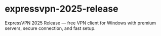 # expressvpn-2025-release
ExpressVPN 2025 Release — free VPN client for Windows with premium servers, secure connection, and fast setup.
